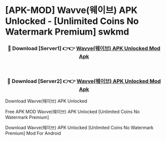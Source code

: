 # [APK-MOD] Wavve(웨이브) APK Unlocked - [Unlimited Coins No Watermark Premium] swkmd



<div align="center">
<h3>🔴 Download [Server1] 👉👉 <a href="https://momento.my/?title=Wavve(웨이브)_APK_Unlocked">Wavve(웨이브) APK Unlocked Mod Apk</a></h3><br>

<h3>🔴 Download [Server2] 👉👉 <a href="https://momento.my/?title=Wavve(웨이브)_APK_Unlocked">Wavve(웨이브) APK Unlocked Mod Apk</a></h3>
</div>



Download Wavve(웨이브) APK Unlocked 

Free APK MOD Wavve(웨이브) APK Unlocked [Unlimited Coins No Watermark Premium]

Download Wavve(웨이브) APK Unlocked [Unlimited Coins No Watermark Premium] Mod For Android
